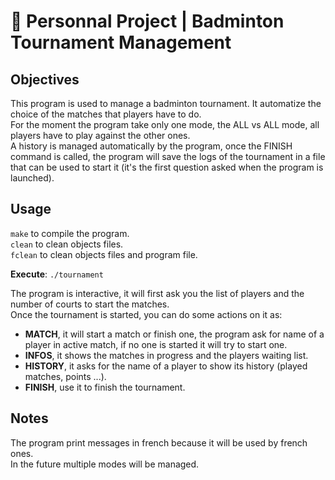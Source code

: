 # 🏸 Personnal Project | Badminton Tournament Management

## Objectives

This program is used to manage a badminton tournament. It automatize the choice of the matches that players have to do.  
For the moment the program take only one mode, the ALL vs ALL mode, all players have to play against the other ones.  
A history is managed automatically by the program, once the FINISH command is called, the program will save the logs of the tournament in a file that can be used to start it (it's the first question asked when the program is launched).  

## Usage

`make` to compile the program.  
`clean` to clean objects files.  
`fclean` to clean objects files and program file.  

**Execute**: `./tournament`  

The program is interactive, it will first ask you the list of players and the number of courts to start the matches.  
Once the tournament is started, you can do some actions on it as:  
- **MATCH**, it will start a match or finish one, the program ask for name of a player in active match, if no one is started it will try to start one.  
- **INFOS**, it shows the matches in progress and the players waiting list.  
- **HISTORY**, it asks for the name of a player to show its history (played matches, points ...).  
- **FINISH**, use it to finish the tournament.  

## Notes

The program print messages in french because it will be used by french ones.  
In the future multiple modes will be managed.  

